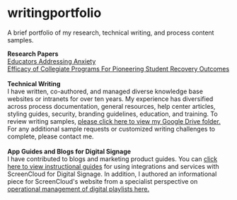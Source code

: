 # writingportfolio
A brief portfolio of my research, technical writing, and process content samples.

<b>Research Papers</b><br>
<a href="https://github.com/sfsexplorer/writingportfolio/blob/main/Santino%20Scibelli%20-%20Educators%20Addressing%20Anxiety.pdf">Educators Addressing Anxiety</a><br>
<a href="https://github.com/sfsexplorer/writingportfolio/blob/main/Santino%20Scibelli%20-%20Efficacy%20of%20Collegiate%20Programs%20For%20Pioneering%20Student%20Recovery%20Outcomes.pdf">Efficacy of Collegiate Programs For Pioneering Student Recovery Outcomes</a><br>
<br>
<b>Technical Writing</b><br>
I have written, co-authored, and managed diverse knowledge base websites or intranets for over ten years. My experience has diversified across process documentation, general resources, help center articles, styling guides, security, branding guidelines, education, and training. To review writing samples, <a href="https://drive.google.com/drive/folders/1PgirRfe0MvKAPAT8eshMxTIl7nQKuQAe">please click here to view my Google Drive folder.</a> For any additional sample requests or customized writing challenges to complete, please contact me.<br>
<br>
<b>App Guides and Blogs for Digital Signage</b><br>
I have contributed to blogs and marketing product guides. You can <a href="https://screencloud.com/learn">click here to view instructional guides</a> for using integrations and services with ScreenCloud for Digital Signage. In addition, I authored an informational piece for ScreenCloud's website from a specialist perspective on <a href="https://screencloud.com/blog/the-ultimate-guide-to-digital-signage-playlists">operational management of digital playlists here.</a>
